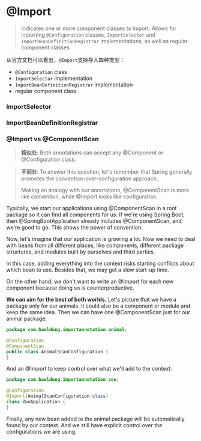 # @Import

> Indicates one or more component classes to import. Allows for importing `@Configuration` classes, `ImportSelector` and `ImportBeanDefinitionRegistrar` implementations, as well as regular component classes. 

从官方文档可以看出，`@Import`支持导入四种类型：

- `@Configuration` class
- `ImportSelector` implementation
- `ImportBeanDefinitionRegistrar` implementation
- regular component class

### ImportSelector

### ImportBeanDefinitionRegistrar

### @Import vs @ComponentScan

> **相似处**: Both annotations can accept any @Component or @Configuration class.

> **不同处**: To answer this question, let's remember that Spring generally promotes the convention-over-configuration approach. 
>
> Making an analogy with our annotations, @ComponentScan is more like convention, while @Import looks like configuration.

Typically, we start our applications using @ComponentScan in a root package so it can find all components for us. If we're using Spring Boot, then @SpringBootApplication already includes @ComponentScan, and we're good to go. This shows the power of convention.

Now, let's imagine that our application is growing a lot. Now we need to deal with beans from all different places, like components, different package structures, and modules built by ourselves and third parties. 

In this case, adding everything into the context risks starting conflicts about which bean to use. Besides that, we may get a slow start-up time.

On the other hand, we don't want to write an @Import for each new component because doing so is counterproductive.

**We can aim for the best of both worlds.** Let's picture that we have a package only for our animals. It could also be a component or module and keep the same idea. Then we can have one @ComponentScan just for our animal package:

```java
package com.baeldung.importannotation.animal;

@Configuration
@ComponentScan
public class AnimalScanConfiguration {
}
```

And an @Import to keep control over what we'll add to the context:

```java
package com.baeldung.importannotation.zoo;

@Configuration
@Import(AnimalScanConfiguration.class)
class ZooApplication {
}
```

Finally, any new bean added to the animal package will be automatically found by our context. And we still have explicit control over the configurations we are using.

